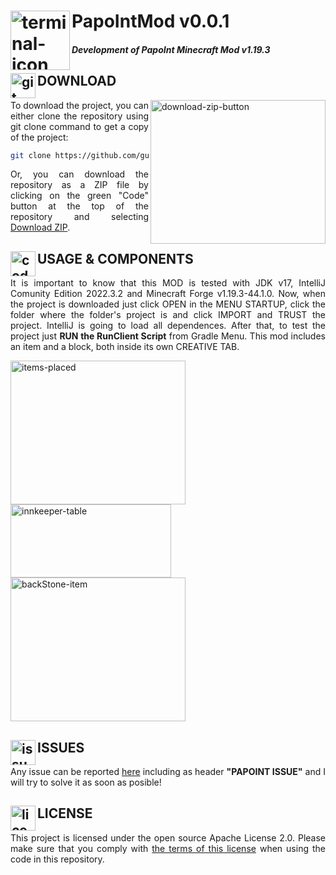 # PapoIntMod v0.0.1 <img src="https://imgur.com/SUAiX7s.png" alt="terminal-icon" width="95" height="95" align="left"/>
#### *Development of PapoInt Minecraft Mod v1.19.3*

## DOWNLOAD <img src="https://cdn1.iconfinder.com/data/icons/vibrancie-arrow/30/arrow_027-down-bottom-download-direction-512.png" alt="git-icon" width="40" height="40" align="left"/>

<img src="https://imgur.com/5lNegb4.png" align="right" alt="download-zip-button" width="280" height="230"/>
<p align="justify">To download the project, you can either clone the repository using git clone command to get a copy of the project:</p>

```bash
git clone https://github.com/gu4re/PapoIntMod.git "your-folder-destination"
```` 

<p align="justify">Or, you can download the repository as a ZIP file by clicking on the green "Code" button at the top of the repository and selecting <a href="https://github.com/gu4re/PapoIntMod/archive/refs/heads/main.zip">Download ZIP</a>.</p>

## USAGE & COMPONENTS <img src="https://cdn3.iconfinder.com/data/icons/luchesa-vol-9/128/Html-512.png" alt="code-icon" width="40" height="40" align="left"/>

<p align="justify">It is important to know that this MOD is tested with JDK v17, IntelliJ Comunity Edition 2022.3.2 and Minecraft Forge v1.19.3-44.1.0. Now, when the project is downloaded just click OPEN in the MENU STARTUP, click the folder where the folder's project is and click IMPORT and TRUST the project. IntelliJ is going to load all dependences. After that, to test the project just <b>RUN the RunClient Script</b> from Gradle Menu. This mod includes an item and a block, both inside its own CREATIVE TAB.</p>

<div>
  <img src="https://imgur.com/nJ9f5Xl.png" align="center" alt="items-placed" width="280" height="230"/>
  <img src="https://imgur.com/VeMMbU1.png" align="center" alt="innkeeper-table" width="257" height="117"/>
  <img src="https://imgur.com/gnJtBy8.png" align="center" alt="backStone-item" width="280" height="230"/>
</div>

## ISSUES <img src="https://www.clker.com/cliparts/9/1/4/0/11954322131712176739question_mark_naught101_02.svg.hi.png" alt="issues-icon" width="40" height="40" align="left"/>

<p align="justify">Any issue can be reported <a href="https://github.com/gu4re/gu4re/issues">here<a> including as header <b>"PAPOINT ISSUE"</b> and I will try to solve it as soon as posible!</p>

## LICENSE <img src="https://www.logomed-gabinet.pl/wp-content/uploads/2021/06/license-icon-2793454.png" alt="license-icon" width="40" height="40" align="left"/>

<p align="justify">This project is licensed under the open source Apache License 2.0. Please make sure that you comply with <a href="https://github.com/gu4re/PapoIntMod/blob/main/LICENSE">the terms of this license<a> when using the code in this repository.</p>
